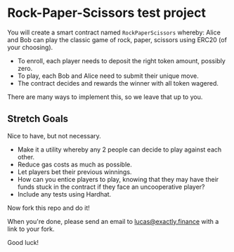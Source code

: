 # Rock-Paper-Scissors test project

You will create a smart contract named `RockPaperScissors` whereby:
Alice and Bob can play the classic game of rock, paper, scissors using ERC20 (of your choosing).

- To enroll, each player needs to deposit the right token amount, possibly zero.
- To play, each Bob and Alice need to submit their unique move.
- The contract decides and rewards the winner with all token wagered.

There are many ways to implement this, so we leave that up to you.

## Stretch Goals
Nice to have, but not necessary.
- Make it a utility whereby any 2 people can decide to play against each other.
- Reduce gas costs as much as possible.
- Let players bet their previous winnings.
- How can you entice players to play, knowing that they may have their funds stuck in the contract if they face an uncooperative player?
- Include any tests using Hardhat.

Now fork this repo and do it!

When you're done, please send an email to lucas@exactly.finance  with a link to your fork.

Good luck!
